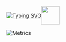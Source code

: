 <div style="display: flex; align-items: center;">
<a href="https://git.io/typing-svg">
    <img src="https://readme-typing-svg.demolab.com?font=Fira+Code&weight=700&size=30&pause=1000&color=000000E4&vCenter=true&multiline=true&repeat=false&random=false&width=510&height=100&lines=Hi%2C+I'm+Feng+Weiming!%F0%9F%91%8B;It+is+nice+to+meet+you+here." alt="Typing SVG" />
</a>
  <img src="https://media.giphy.com/media/mGcNjsfWAjY5AEZNw6/giphy.gif" width="50" />
</div>

![Metrics](https://metrics.lecoq.io/fengwm64?template=classic&base.header=0&languages=1&isocalendar=1&code=1&habits=1&base=header%2C%20activity%2C%20community%2C%20repositories%2C%20metadata&base.indepth=false&base.hireable=false&base.skip=false&isocalendar=false&isocalendar.duration=half-year&languages=false&languages.ignored=html%2Ccss%2CJupyter%20Notebook&languages.limit=8&languages.other=false&languages.colors=github&languages.sections=most-used&languages.indepth=false&languages.analysis.timeout=15&languages.analysis.timeout.repositories=7.5&languages.categories=markup%2C%20programming&languages.recent.categories=markup%2C%20programming&languages.recent.load=300&languages.recent.days=14&habits=false&habits.from=200&habits.days=14&habits.facts=true&habits.charts=false&habits.charts.type=classic&habits.trim=false&habits.languages.limit=8&habits.languages.threshold=0%25&code=false&code.lines=12&code.load=400&code.days=3&code.visibility=public&config.timezone=Asia%2FShanghai)
